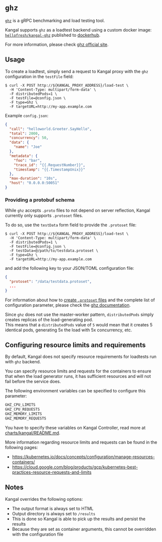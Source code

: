 # `ghz`

[`ghz`] is a gRPC benchmarking and load testing tool.  

Kangal supports `ghz` as a loadtest backend using a custom docker image: [`hellofresh/kangal-ghz`][kangal-ghz] published to [dockerhub].

For more information, please check [ghz official site](https://ghz.sh/).

## Usage
To create a loadtest, simply send a request to Kangal proxy with the `ghz` configuration in the `testFile` field:

```shell
$ curl -X POST http://${KANGAL_PROXY_ADDRESS}/load-test \
  -H 'Content-Type: multipart/form-data' \
  -F distributedPods=1 \
  -F testFile=@config.json \
  -F type=Ghz \
  -F targetURL=http://my-app.example.com
```

Example `config.json`:

```json
{
  "call": "helloworld.Greeter.SayHello",
  "total": 2000,
  "concurrency": 50,
  "data": {
    "name": "Joe"
  },
  "metadata": {
    "foo": "bar",
    "trace_id": "{{.RequestNumber}}",
    "timestamp": "{{.TimestampUnix}}"
  },
  "max-duration": "10s",
  "host": "0.0.0.0:50051"
}
```

### Providing a protobuf schema

While `ghz` accepts `.proto` files to not depend on server reflection, Kangal currently only supports `.protoset` files.

To do so, use the `testData` form field to provide the `.protoset` file:

```shell
$ curl -X POST http://${KANGAL_PROXY_ADDRESS}/load-test \
  -H 'Content-Type: multipart/form-data' \
  -F distributedPods=1 \
  -F testFile=@config.json \
  -F testData=@/path/to/testdata.protoset \
  -F type=Ghz \
  -F targetURL=http://my-app.example.com
```

and add the following key to your JSON/TOML configuration file:

```json
{
  "protoset": "/data/testdata.protoset",
  ...
}
```

For information about how to [create `.protoset` files][ghz protoset-example] and the complete list of configuration parameter, please check the [ghz documentation][ghz params].

Since `ghz` does not use the master-worker pattern, `distributedPods` simply creates replicas of the load-generating pod.  
This means that a `distributedPods` value of `5` would mean that it creates 5 identical pods, generating 5x the load with 5x concurrency, etc.


## Configuring resource limits and requirements
By default, Kangal does not specify resource requirements for loadtests run with `ghz` backend.

You can specify resource limits and requests for the containers to ensure that when the load generator runs, it has sufficient resources and will not fail before the service does.

The following environment variables can be specified to configure this parameter:

```bash
GHZ_CPU_LIMITS
GHZ_CPU_REQUESTS
GHZ_MEMORY_LIMITS
GHZ_MEMORY_REQUESTS
```

You have to specify these variables on Kangal Controller, read more at [charts/kangal/README.md](https://github.com/hellofresh/kangal/blob/master/charts/kangal/README.md#kangal-controller-ghz-specific).

More information regarding resource limits and requests can be found in the following pages:

- <https://kubernetes.io/docs/concepts/configuration/manage-resources-containers/>
- <https://cloud.google.com/blog/products/gcp/kubernetes-best-practices-resource-requests-and-limits>


## Notes
Kangal overrides the following options:

- The output format is always set to HTML
- Output directory is always set to `/results`
- This is done so Kangal is able to pick up the results and persist the results
- Because they are set as container arguments, this cannot be overridden with the configuration file

[`ghz`]: https://ghz.sh/
[ghz params]: https://ghz.sh/docs/options
[ghz protoset-example]: https://ghz.sh/docs/options#--protoset
[kangal-ghz]: https://github.com/hellofresh/kangal-ghz
[dockerhub]: https://hub.docker.com/r/hellofresh/kangal-ghz/
